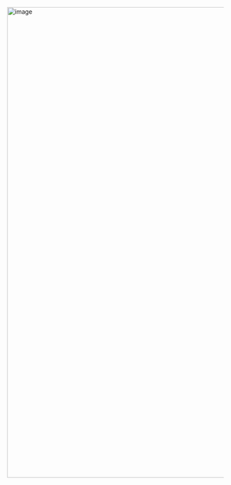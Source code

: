 <img width="1093" alt="image" src="https://github.com/user-attachments/assets/53a85052-6fff-4c72-b8b9-cd53ea864e7b" />
